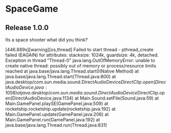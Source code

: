 # SpaceGame

## Release 1.0.0

Its a space shooter what did you think?

[446.889s][warning][os,thread] Failed to start thread - pthread_create failed (EAGAIN) for attributes: stacksize: 1024k, guardsize: 4k, detached.
Exception in thread "Thread-0" java.lang.OutOfMemoryError: unable to create native thread: possibly out of memory or process/resource limits reached
	at java.base/java.lang.Thread.start0(Native Method)
	at java.base/java.lang.Thread.start(Thread.java:800)
	at java.desktop/com.sun.media.sound.DirectAudioDevice$DirectClip.open(DirectAudioDevice.java:1058)
	at java.desktop/com.sun.media.sound.DirectAudioDevice$DirectClip.open(DirectAudioDevice.java:1134)
	at Main.Sound.setFile(Sound.java:59)
	at Main.GamePanel.playSE(GamePanel.java:509)
	at rocketship.rocketship.update(rocketship.java:192)
	at Main.GamePanel.update(GamePanel.java:206)
	at Main.GamePanel.run(GamePanel.java:192)
	at java.base/java.lang.Thread.run(Thread.java:831)
